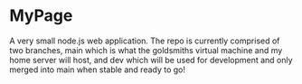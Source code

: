 # MyPage
A very small node.js web application.
The repo is currently comprised of two branches, main which is what the goldsmiths virtual machine and my home server will host, and dev which will be used for development and only merged into main when stable and ready to go!